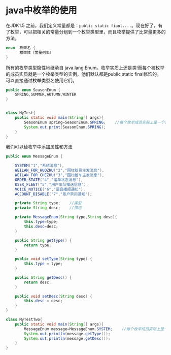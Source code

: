 # java中枚举的使用

在JDK1.5 之前，我们定义常量都是：` public static fianl.... `。现在好了，有了枚举，可以把相关的常量分组到一个枚举类型里，而且枚举提供了比常量更多的方法。

```java
enum  枚举名 {
      枚举体（常量列表）
}
```

所有的枚举类型隐性地继承自 java.lang.Enum。枚举实质上还是类!而每个被枚举的成员实质就是一个枚举类型的实例，他们默认都是public static final修饰的。可以直接通过枚举类型名使用它们。

```java
public enum SeasonEnum {
    SPRING,SUMMER,AUTUMN,WINTER
}


class MyTest{
    public static void main(String[] args){
        SeasonEnum spring=SeasonEnum.SPRING;    //每个枚举成员实际上是一个枚举实例
        System.out.print(SeasonEnum.SPRING);
    }
}
```

我们可以给枚举中添加属性和方法

```java
public enum MessageEnum {

    SYSTEM("1","系统消息"),
    WEILAN_FOR_HUOZHU("2","围栏给货主发消息"),
    WEILAN_FOR_CHEZHU("3","围栏给车主发消息"),
    ORDER_STATE("4","运单状态消息"),
    USER_FLEET("5","用户车队推送信息"),
    VOICE_NOTICE("6","语音播报通知"),
    ACCOUNT_DISABLE("7","账户禁用通知");

    private String type;    //类型
    private String desc;    //描述

    private MessageEnum(String type,String desc){
        this.type=type;
        this.desc=desc;
    }

    public String getType() {
        return type;
    }

    public void setType(String type) {
        this.type = type;
    }

    public String getDesc() {
        return desc;
    }

    public void setDesc(String desc) {
        this.desc = desc;
    }
}

class MyTestTwo{
    public static void main(String[] args){
        MessageEnum message=MessageEnum.SYSTEM;    //每个枚举成员实际上是一个枚举实例
        System.out.println(message.getType());
        System.out.println(message.getDesc());
    }
}
```

 